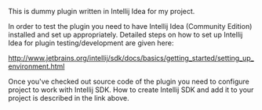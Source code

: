 This is dummy plugin written in Intellij Idea for my project.

In order to test the plugin you need to have Intellij Idea (Community Edition) installed and set up appropriately.
Detailed steps on how to set up Intellij Idea for plugin testing/development are given here:

http://www.jetbrains.org/intellij/sdk/docs/basics/getting_started/setting_up_environment.html

Once you've checked out source code of the plugin you need to configure project to work with Intellij SDK.
How to create Intellij SDK and add it to your project is described in the link above.
